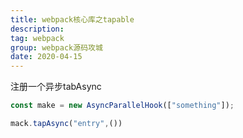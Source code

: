 ```yaml
---
title: webpack核心库之tapable
description: 
tag: webpack
group: webpack源码攻城
date: 2020-04-15
---
```


注册一个异步tabAsync

```js
const make = new AsyncParallelHook(["something"]);

mack.tapAsync("entry",())
```